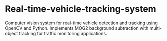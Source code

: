 # Real-time-vehicle-tracking-system
Computer vision system for real-time vehicle detection and tracking using OpenCV and Python. Implements MOG2 background subtraction with multi-object tracking for traffic monitoring applications.
